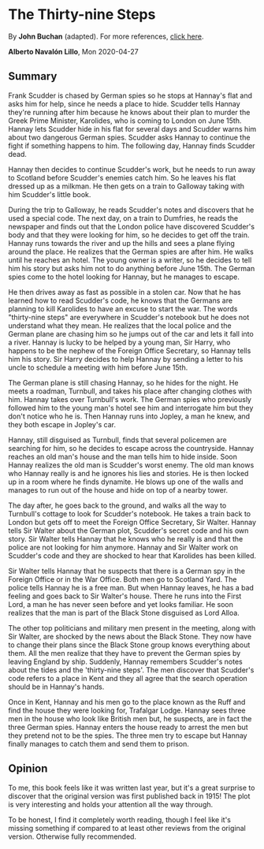 # The Thirty-nine Steps

By **John Buchan** (adapted). For more references, [click here](https://www.youtube.com/watch?v=dQw4w9WgXcQ).

**Alberto Navalón Lillo**, Mon 2020-04-27

## Summary

Frank Scudder is chased by German spies so he stops at Hannay's flat and asks him for help, since he needs a place to hide. Scudder tells Hannay they're running after him because he knows about their plan to murder the Greek Prime Minister, Karolides, who is coming to London on June 15th. Hannay lets Scudder hide in his flat for several days and Scudder warns him about two dangerous German spies. Scudder asks Hannay to continue the fight if something happens to him. The following day, Hannay finds Scudder dead.

Hannay then decides to continue Scudder's work, but he needs to run away to Scotland before Scudder's enemies catch him. So he leaves his flat dressed up as a milkman. He then gets on a train to Galloway taking with him Scudder's little book.

During the trip to Galloway, he reads Scudder's notes and discovers that he used a special code. The next day, on a train to Dumfries, he reads the newspaper and finds out that the London police have discovered Scudder's body and that they were looking for him, so he decides to get off the train. Hannay runs towards the river and up the hills and sees a plane flying around the place. He realizes that the German spies are after him. He walks until he reaches an hotel. The young owner is a writer, so he decides to tell him his story but asks him not to do anything before June 15th. The German spies come to the hotel looking for Hannay, but he manages to escape.

He then drives away as fast as possible in a stolen car. Now that he has learned how to read Scudder's code, he knows that the Germans are planning to kill Karolides to have an excuse to start the war. The words "thirty-nine steps" are everywhere in Scudder's notebook but he does not understand what they mean. He realizes that the local police and the German plane are chasing him so he jumps out of the car and lets it fall into a river. Hannay is lucky to be helped by a young man, Sir Harry, who happens to be the nephew of the Foreign Office Secretary, so Hannay tells him his story. Sir Harry decides to help Hannay by sending a letter to his uncle to schedule a meeting with him before June 15th.

The German plane is still chasing Hannay, so he hides for the night. He meets a roadman, Turnbull, and takes his place after changing clothes with him. Hannay takes over Turnbull's work. The German spies who previously followed him to the young man's hotel see him and interrogate him but they don't notice who he is. Then Hannay runs into Jopley, a man he knew, and they both escape in Jopley's car.

Hannay, still disguised as Turnbull, finds that several policemen are searching for him, so he decides to escape across the countryside. Hannay reaches an old man's house and the man tells him to hide inside. Soon Hannay realizes the old man is Scudder's worst enemy. The old man knows who Hannay really is and he ignores his lies and stories. He is then locked up in a room where he finds dynamite. He blows up one of the walls and manages to run out of the house and hide on top of a nearby tower.

The day after, he goes back to the ground, and walks all the way to Turnbull's cottage to look for Scudder's notebook. He takes a train back to London but gets off to meet the Foreign Office Secretary, Sir Walter. Hannay tells Sir Walter about the German plot, Scudder's secret code and his own story. Sir Walter tells Hannay that he knows who he really is and that the police are not looking for him anymore. Hannay and Sir Walter work on Scudder's code and they are shocked to hear that Karolides has been killed.

Sir Walter tells Hannay that he suspects that there is a German spy in the Foreign Office or in the War Office. Both men go to Scotland Yard. The police tells Hannay he is a free man. But when Hannay leaves, he has a bad feeling and goes back to Sir Walter's house. There he runs into the First Lord, a man he has never seen before and yet looks familiar. He soon realizes that the man is part of the Black Stone disguised as Lord Alloa.

The other top politicians and military men present in the meeting, along with Sir Walter, are shocked by the news about the Black Stone. They now have to change their plans since the Black Stone group knows everything about them. All the men realize that they have to prevent the German spies by leaving England by ship. Suddenly, Hannay remembers Scudder's notes about the tides and the 'thirty-nine steps'. The men discover that Scudder's code refers to a place in Kent and they all agree that the search operation should be in Hannay's hands.

Once in Kent, Hannay and his men go to the place known as the Ruff and find the house they were looking for, Trafalgar Lodge. Hannay sees three men in the house who look like British men but, he suspects, are in fact the three German spies. Hannay enters the house ready to arrest the men but they pretend not to be the spies. The three men try to escape but Hannay finally manages to catch them and send them to prison.

## Opinion

To me, this book feels like it was written last year, but it's a great surprise to discover that the original version was first published back in 1915! The plot is very interesting and holds your attention all the way through.

To be honest, I find it completely worth reading, though I feel like it's missing something if compared to at least other reviews from the original version. Otherwise fully recommended.
